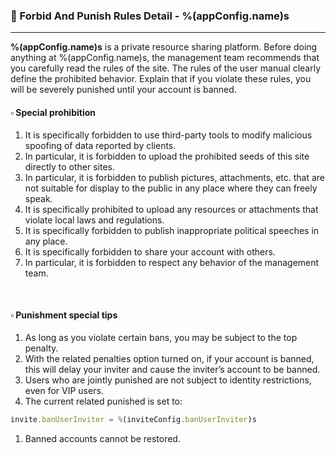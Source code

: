 ### :orange_book: Forbid And Punish Rules Detail - %(appConfig.name)s
---
**%(appConfig.name)s** is a private resource sharing platform. Before doing anything at %(appConfig.name)s, the management team recommends that you carefully read the rules of the site. The rules of the user manual clearly define the prohibited behavior. Explain that if you violate these rules, you will be severely punished until your account is banned.
&emsp;

#### :white_small_square: Special prohibition

1. It is specifically forbidden to use third-party tools to modify malicious spoofing of data reported by clients.
1. In particular, it is forbidden to upload the prohibited seeds of this site directly to other sites.
1. In particular, it is forbidden to publish pictures, attachments, etc. that are not suitable for display to the public in any place where they can freely speak.
1. It is specifically prohibited to upload any resources or attachments that violate local laws and regulations.
1. It is specifically forbidden to publish inappropriate political speeches in any place.
1. It is specifically forbidden to share your account with others.
1. In particular, it is forbidden to respect any behavior of the management team.

&emsp;

#### :white_small_square: Punishment special tips

1. <span class="text-danger">As long as you violate certain bans, you may be subject to the top penalty.</span>
1. <span class="text-danger">With the related penalties option turned on, if your account is banned, this will delay your inviter and cause the inviter’s account to be banned.</span>
1. <span class="text-danger">Users who are jointly punished are not subject to identity restrictions, even for VIP users.</span>
1. <span class="text-danger">The current related punished is set to:</span>
```javascript
invite.banUserInviter = %(inviteConfig.banUserInviter)s
```
1. <span class="text-danger">Banned accounts cannot be restored.</span>